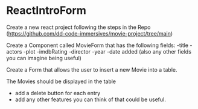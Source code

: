 # ReactIntroForm

Create a new react project following the steps in the Repo (https://github.com/dd-code-immersives/movie-project/tree/main)

Create a Component called MovieForm that has the following fields: 
-title
-actors
-plot
-imdbRating
-director 
-year
-date added
(also any other fields you can imagine being useful)

Create a Form that allows the user to insert a new Movie into a table. 

The Movies should be displayed in the table 

- add a delete button for each entry 
- add any other features you can think of that could be useful. 